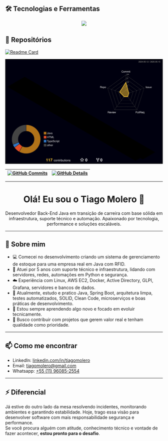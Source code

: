 
## 🛠️ Tecnologias e Ferramentas

 <p align="center">
  <a href="https://skillicons.dev">
    <img src="https://skillicons.dev/icons?i=java,spring,linux,python,docker,git,github,mysql,postgres,aws,azure,vscode,idea,grafana" />
  </a>
</p>

## 📍​ Repositórios

[![Readme Card](https://github-readme-stats.vercel.app/api/pin/?username=tiagomolero&repo=apirest-produtos)](https://github.com/tiagomolero/apirest-produtos)


![Contribuições 3D](./profile-3d-contrib/profile-night-rainbow.svg)

 | [![GitHub Commits](http://github-profile-summary-cards.vercel.app/api/cards/productive-time?username=tiagomolero&theme=dracula&utcOffset=-3)](https://github.com/vn7n24fzkq/github-profile-summary-cards) | [![GitHub Details](http://github-profile-summary-cards.vercel.app/api/cards/profile-details?username=tiagomolero&theme=dracula)](https://github.com/vn7n24fzkq/github-profile-summary-cards) |  
 | ----------- | ----------- |

---

<h1 align="center">Olá! Eu sou o Tiago Molero 👋</h1>

<p align="center">
  Desenvolvedor Back-End Java em transição de carreira com base sólida em infraestrutura, suporte técnico e automação. Apaixonado por tecnologia, performance e soluções escaláveis.
</p>

---

## 🚀 Sobre mim

- 💻 Comecei no desenvolvimento criando um sistema de gerenciamento de estoque para uma empresa real em Java com RFID.
- 🔧 Atuei por 5 anos com suporte técnico e infraestrutura, lidando com servidores, redes, automações em Python e segurança.
- ☁️ Experiência com Linux, AWS EC2, Docker, Active Directory, GLPI, Grafana, servidores e bancos de dados.
- 🌱 Atualmente, estudo e pratico Java, Spring Boot, arquitetura limpa, testes automatizados, SOLID, Clean Code, microserviços e boas práticas de desenvolvimento.
- 🧠 Estou sempre aprendendo algo novo e focado em evoluir tecnicamente.
- 🤝 Busco contribuir com projetos que gerem valor real e tenham qualidade como prioridade.

---

## 📫 Como me encontrar

- LinkedIn: [linkedin.com/in/tiagomolero](https://linkedin.com/in/tiagomolero)
- Email: tiagomolero@gmail.com
- Whatsapp: [+55 (11) 96085-2554](https://wa.me/5511960852554)

---

## ⚡ Diferencial

Já estive do outro lado da mesa resolvendo incidentes, monitorando ambientes e garantindo estabilidade. Hoje, trago essa visão para desenvolver software com mais responsabilidade segurança e performance.  
Se você procura alguém com atitude, conhecimento técnico e vontade de fazer acontecer, **estou pronto para o desafio**.